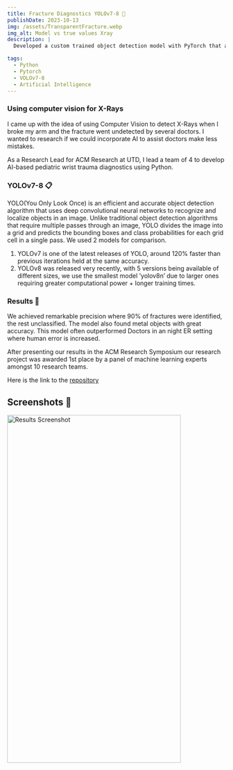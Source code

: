 ```yaml
---
title: Fracture Diagnostics YOLOv7-8 🤖
publishDate: 2023-10-13
img: /assets/TransparentFracture.webp
img_alt: Model vs true values Xray
description: |
  Developed a custom trained object detection model with PyTorch that analyzed over 20,000 X-Ray images. Awarded 1st place by a panel of machine learning experts amongst 10 research teams.

tags:
  - Python
  - Pytorch
  - VOLOv7-8
  - Artificial Intelligence
---
```

### Using computer vision for X-Rays

I came up with the idea of using Computer Vision to detect X-Rays when I broke my arm and the fracture went undetected by several doctors. I wanted to research if we could incorporate AI to assist doctors make less mistakes.

As a Research Lead for ACM Research at UTD, I lead a team of 4 to develop AI-based pediatric wrist trauma diagnostics using Python.

### YOLOv7-8 📋

YOLO(You Only Look Once) is an efficient and accurate object detection algorithm that uses deep
convolutional neural networks to recognize and localize objects in an image. Unlike traditional
object detection algorithms that require multiple passes through an image, YOLO divides the
image into a grid and predicts the bounding boxes and class probabilities for each grid cell in a
single pass. We used 2 models for comparison.


1. YOLOv7 is one of the latest releases of YOLO, around 120% faster than previous
iterations held at the same accuracy.
2. YOLOv8 was released very recently, with 5 versions being available of different sizes, we use the smallest model ’yolov8n’ due to larger ones requiring
greater computational power + longer training times.


### Results 🚀

We achieved remarkable precision where
90% of fractures were identified, the rest unclassified. The model also found metal objects with great accuracy. This model often outperformed Doctors in an night ER setting where human error is increased. 

After presenting our results in the ACM Research Symposium our research project was awarded 1st place by a panel of machine learning experts amongst 10 research teams.

Here is the link to the [repository](https://github.com/CShepppardCodes)

## Screenshots 📸

<img src="https://i.imgur.com/4MkQP7d.png" alt="Results Screenshot" width="400" height="800" />
